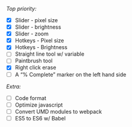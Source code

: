 *Top priority:*
- [x] Slider - pixel size
- [x] Slider - brightness
- [x] Slider - zoom
- [x] Hotkeys - Pixel size
- [x] Hotkeys - Brightness
- [ ] Straight line tool w/ variable
- [ ] Paintbrush tool
- [x] Right click erase
- [ ] A “% Complete” marker on the left hand side

*Extra:*
- [ ] Code format
- [ ] Optimize javascript
- [ ] Convert UMD modules to webpack
- [ ] ES5 to ES6 w/ Babel
